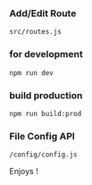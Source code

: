 ### Add/Edit Route 
`src/routes.js`

### for development
`npm run dev`

### build production
`npm run build:prod`

### File Config API 
`/config/config.js`

Enjoys !
